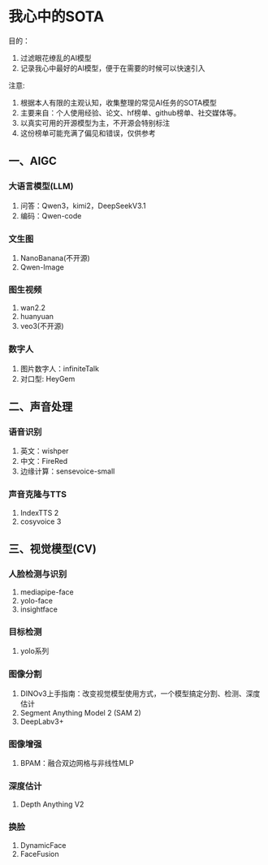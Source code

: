 # 我心中的SOTA

目的：
1. 过滤眼花缭乱的AI模型
2. 记录我心中最好的AI模型，便于在需要的时候可以快速引入

注意:
1. 根据本人有限的主观认知，收集整理的常见AI任务的SOTA模型
2. 主要来自：个人使用经验、论文、hf榜单、github榜单、社交媒体等。
3. 以真实可用的开源模型为主，不开源会特别标注
4. 这份榜单可能充满了偏见和错误，仅供参考

## 一、AIGC
### 大语言模型(LLM)
1. 问答：Qwen3，kimi2，DeepSeekV3.1
2. 编码：Qwen-code

### 文生图
1. NanoBanana(不开源)
2. Qwen-Image

### 图生视频
1. wan2.2
2. huanyuan
3. veo3(不开源)

### 数字人
1. 图片数字人：infiniteTalk
2. 对口型: HeyGem

## 二、声音处理
### 语音识别
1. 英文：wishper
2. 中文：FireRed
3. 边缘计算：sensevoice-small

### 声音克隆与TTS
1. IndexTTS 2
2. cosyvoice 3

## 三、视觉模型(CV)
### 人脸检测与识别
1. mediapipe-face
2. yolo-face
3. insightface

### 目标检测
1. yolo系列

### 图像分割
1. DINOv3上手指南：改变视觉模型使用方式，一个模型搞定分割、检测、深度估计
2. Segment Anything Model 2 (SAM 2)
3. DeepLabv3+

### 图像增强
1. BPAM：融合双边网格与非线性MLP

### 深度估计
1. Depth Anything V2

### 换脸
1. DynamicFace
2. FaceFusion




